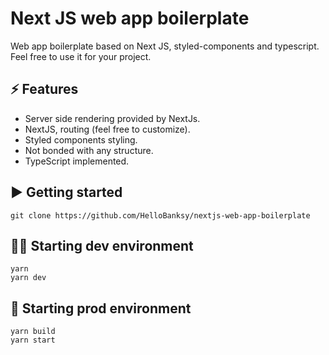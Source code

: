 # Next JS web app boilerplate
Web app boilerplate based on Next JS, styled-components and typescript.
Feel free to use it for your project.

## ⚡ Features
* Server side rendering provided by NextJs.
* NextJS, routing (feel free to customize).
* Styled components styling.
* Not bonded with any structure.
* TypeScript implemented.

## ▶️ Getting started
```
git clone https://github.com/HelloBanksy/nextjs-web-app-boilerplate
```

## 👨‍💻 Starting dev environment
```
yarn
yarn dev
```

## 🚀 Starting prod environment
```
yarn build
yarn start
```
